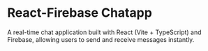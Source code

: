 # React-Firebase Chatapp

A real-time chat application built with React (Vite + TypeScript) and Firebase, allowing users to send and receive messages instantly.
